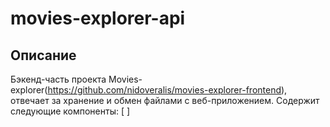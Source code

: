 # movies-explorer-api

## Описание
Бэкенд-часть проекта Movies-explorer(https://github.com/nidoveralis/movies-explorer-frontend), отвечает за хранение и обмен файлами с веб-приложением. 
Содержит следующие компоненты:
[ ]

